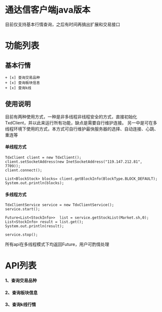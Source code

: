 
# 通达信客户端java版本

目前仅支持基本行情查询，之后有时间再搞出扩展和交易接口

# 功能列表

## 基本行情

    + [x] 查询交易品种
    + [x] 查询板块信息
    + [x] 查询k线


## 使用说明


目前有两种使用方式，一种是非多线程非线程安全的方式，直接初始化TxdClient，并以此来运行所有功能，缺点是需要自行维护连接。
另一中是可在多线程环境下使用的方式，本方式可自行维护最快服务器的选择、自动连接、心跳、重连等

#### 单线程方式


```
TdxClient client = new TdxClient();
client.setSocketAddress(new InetSocketAddress("119.147.212.81", 7709));
client.connect();

List<BlockStock> blocks= client.getBlockInfo(BlockType.BLOCK_DEFAULT);
System.out.println(blocks);
```


#### 多线程方式


````
TdxClientService service = new TdxClientService();
service.start();

Future<List<StockInfo>>  list = service.getStockList(Market.sh,0);
List<StockInfo> result = list.get();
System.out.println(result);

service.stop();
````

所有api在多线程模式下均返回Future，用户可酌情处理


# API列表

#### 1、查询交易品种

#### 2、查询板块信息

#### 3、查询k线行情




